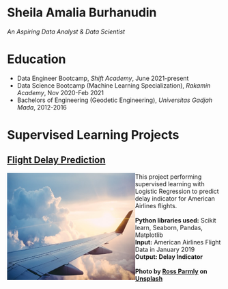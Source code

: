 # Sheila Amalia Burhanudin
*An Aspiring Data Analyst & Data Scientist*

# Education
* Data Engineer Bootcamp, *Shift Academy*, June 2021-present
* Data Science Bootcamp (Machine Learning Specialization), *Rakamin Academy*, Nov 2020-Feb 2021
* Bachelors of Engineering (Geodetic Engineering), *Universitas Gadjah Mada*, 2012-2016

# Supervised Learning Projects

## [Flight Delay Prediction](https://github.com/sheilaamalia/Machine-Learning-Projects/blob/master/1.%20Flight%20Delay%20Prediction/Final_Flight%20Delay%20Prediction.ipynb)
<img align="left" src="ross-parmly-rf6ywHVkrlY-unsplash.jpg" width="300" height="250">

<space><space>This project performing supervised learning with Logistic Regression to predict delay indicator for American Airlines flights.<br>
<br>
<space><space><b>Python libraries used:</b> Scikit learn, Seaborn, Pandas, Matplotlib<br>
<space><space><b>Input:</b> American Airlines Flight Data in January 2019<br>
<space><space><strong><b>Output:</b> Delay Indicator<br>
<br>
<space><space>Photo by <a href="https://unsplash.com/@rparmly?utm_source=unsplash&utm_medium=referral&utm_content=creditCopyText">Ross Parmly</a> on <a href="https://unsplash.com/s/photos/flight?utm_source=unsplash&utm_medium=referral&utm_content=creditCopyText">Unsplash</a>

